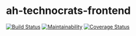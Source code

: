 # ah-technocrats-frontend

[![Build Status](https://travis-ci.org/andela/ah-technocrats-frontend.svg?branch=develop&service=github)](https://travis-ci.org/andela/ah-technocrats-frontend)
[![Maintainability](https://api.codeclimate.com/v1/badges/c5fb742348ae4fabdf13/maintainability)](https://codeclimate.com/github/andela/ah-technocrats-frontend/maintainability)
[![Coverage Status](https://coveralls.io/repos/github/andela/ah-technocrats-frontend/badge.svg?branch=develop&service=github)](https://coveralls.io/github/andela/ah-technocrats-frontend?branch=develop)
